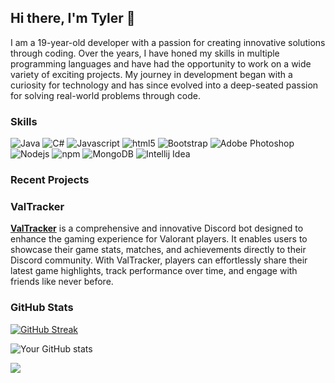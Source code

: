 ## Hi there, I'm Tyler 👋

I am a 19-year-old developer with a passion for creating innovative solutions through coding. Over the years, I have honed my skills in multiple programming languages and have had the opportunity to work on a wide variety of exciting projects. My journey in development began with a curiosity for technology and has since evolved into a deep-seated passion for solving real-world problems through code.


<h3>Skills</h3>
<p>
  <img alt="Java" src="https://img.shields.io/badge/java-%23ED8B00.svg?style=flat-square&logo=openjdk&logoColor=white">
  <img alt="C#" src="https://img.shields.io/badge/c%23-%23239120.svg?style=flat-square&logo=csharp&logoColor=white" />
  <img alt="Javascript" src="https://img.shields.io/badge/-javascript-f7df1c?style=flat-square&logo=javascript&logoColor=black" />
  <img alt="html5" src="https://img.shields.io/badge/-HTML5-E34F26?style=flat-square&logo=html5&logoColor=white" />
  <img alt="Bootstrap" src="https://img.shields.io/badge/-bootstrap-7953b3?style=flat-square&logo=javascript&logoColor=white" />
  <img alt="Adobe Photoshop" src="https://img.shields.io/badge/-adobe%20photoshop-30a8ff?style=flat-square&logo=adobe%20photoshop&logoColor=white" />
  <img alt="Nodejs" src="https://img.shields.io/badge/-Nodejs-43853d?style=flat-square&logo=Node.js&logoColor=white" />
  <img alt="npm" src="https://img.shields.io/badge/-NPM-CB3837?style=flat-square&logo=npm&logoColor=white" />
  <img alt="MongoDB" src="https://img.shields.io/badge/-MongoDB-13aa52?style=flat-square&logo=mongodb&logoColor=white" />
  <img alt="Intellij Idea" src="https://img.shields.io/badge/IntelliJIDEA-000000.svg?style=flat-square&logo=intellij-idea&logoColor=white" />
</p>

<h3>Recent Projects</h3>

### ValTracker

<p><a href="https://valtracker.xyz"><strong>ValTracker</strong></a> is a comprehensive and innovative Discord bot designed to enhance the gaming experience for Valorant players. It enables users to showcase their game stats, matches, and achievements directly to their Discord community. With ValTracker, players can effortlessly share their latest game highlights, track performance over time, and engage with friends like never before.</p>

<h3>GitHub Stats</h3>

[![GitHub Streak](https://streak-stats.demolab.com?user=MistyKnives&theme=dark&background=45%2C0C0C0C%2C0C0C0C&ring=0077FF&currStreakLabel=0077FF&currStreakNum=0077FF&fire=EBEBEB)](https://git.io/streak-stats)

![Your GitHub stats](https://github-readme-stats.vercel.app/api?username=MistyKnives&hide_border=true&show_icons=true&bg_color=0C0C0C&title_color=0077ff&icon_color=0077ff&text_bold=false&text_color=0077ff)

![](https://komarev.com/ghpvc/?username=MistyKnives&color=blue)
